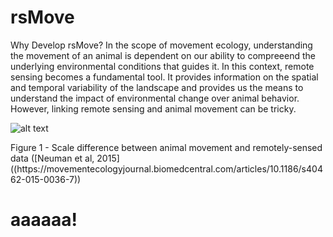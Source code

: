 # rsMove



Why Develop rsMove?
In the scope of movement ecology, understanding the movement of an animal is dependent on our ability to compreeend the underlying environmental conditions that guides it. In this context, remote sensing becomes a fundamental tool. It provides information on the spatial and temporal variability of the landscape and provides us the means to understand the impact of environmental change over animal behavior. However, linking remote sensing and animal movement can be tricky. 


![alt text](http://media.springernature.com/full/springer-static/image/art%3A10.1186%2Fs40462-015-0036-7/MediaObjects/40462_2015_36_Fig1_HTML.gif)

</center>Figure 1 - Scale difference between animal movement and remotely-sensed data ([Neuman et al, 2015]((https://movementecologyjournal.biomedcentral.com/articles/10.1186/s40462-015-0036-7))</center>

# aaaaaa!
